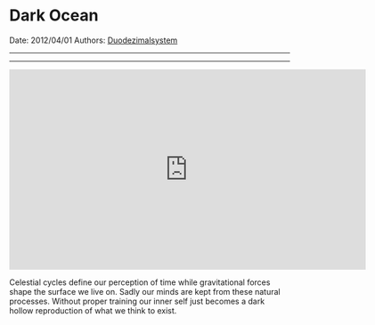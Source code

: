 # Dark Ocean

Date: 2012/04/01
Authors: [Duodezimalsystem](http://duodezimal.me)

---
---

<iframe src="http://player.vimeo.com/video/39731959?title=0&amp;byline=0&amp;portrait=0&amp;badge=0&amp;color=c9ff23" width="640" height="360" frameborder="0" webkitAllowFullScreen mozallowfullscreen allowFullScreen></iframe>

Celestial cycles define our perception of time while gravitational forces shape the surface we live on. Sadly our minds are kept from these natural processes. Without proper training our inner self just becomes a dark hollow reproduction of what we think to exist.
